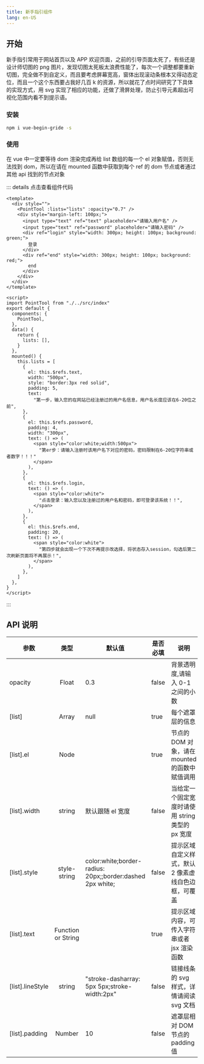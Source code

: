 ```yaml
---
title: 新手指引组件
lang: en-US
---
```


## 开始

新手指引常用于网站首页以及 APP 欢迎页面，之前的引导页面太死了，有些还是设计师切图的 png 图片，发现切图太死板太浪费性能了，每次一个调整都要重新切图，完全做不到自定义，而且要考虑屏幕宽高，窗体出现滚动条根本又得动态定位，而且一个这个东西要占我好几百 k 的资源，所以就花了点时间研究了下具体的实现方式，用 svg 实现了相应的功能，还做了滑屏处理，防止引导元素超出可视化范围内看不到提示语。

### 安装

```bash
npm i vue-begin-gride -s
```

### 使用

在 vue 中一定要等待 dom 渲染完成再给 list 数组的每一个 el 对象赋值，否则无法找到 dom，所以在请在 mounted 函数中获取到每个 ref 的 dom 节点或者通过其他 api 找到的节点对象

::: details 点击查看组件代码

```vue
<template>
  <div style="">
    <PointTool :lists="lists" :opacity="0.7" />
    <div style="margin-left: 100px;">
      <input type="text" ref="text" placeholder="请输入用户名" />
      <input type="text" ref="password" placeholder="请输入密码" />
      <div ref="login" style="width: 300px; height: 100px; background: green;">
        登录
      </div>
      <div ref="end" style="width: 300px; height: 100px; background: red;">
        end
      </div>
    </div>
  </div>
</template>

<script>
import PointTool from "./../src/index"
export default {
  components: {
    PointTool,
  },
  data() {
    return {
      lists: [],
    }
  },
  mounted() {
    this.lists = [
      {
        el: this.$refs.text,
        width: "500px",
        style: "border:3px red solid",
        padding: 5,
        text:
          "第一步，输入您的在网站已经注册过的用户名信息，用户名长度应该在6-20位之前",
      },
      {
        el: this.$refs.password,
        padding: 4,
        width: "300px",
        text: () => (
          <span style="color:white;width:500px">
            "第er步：请输入注册时该用户名下对应的密码，密码限制在6-20位字符串或者数字！！！"
          </span>
        ),
      },
      {
        el: this.$refs.login,
        text: () => (
          <span style="color:white">
            "点击登录：输入您以及注册过的用户名和密码，即可登录该系统！！",
          </span>
        ),
      },
      {
        el: this.$refs.end,
        padding: 20,
        text: () => (
          <span style="color:white">
            "第四步就会出现一个下次不再提示改选择，将状态存入session，勾选后第二次刷新页面将不再展示！",
          </span>
        ),
      },
    ]
  },
}
</script>
```

:::

## API 说明

| 参数             |        类型        | 默认值                                                    | 是否必填 | 说明                                                |
| ---------------- | :----------------: | --------------------------------------------------------- | -------- | --------------------------------------------------- |
| opacity          |       Float        | 0.3                                                       | false    | 背景透明度,请输入 0-1 之间的小数                    |
| [list]           |       Array        | null                                                      | true     | 每个遮罩层的信息                                    |
| [list].el        |        Node        |                                                           | true     | 节点的 DOM 对象，请在 mounted 的函数中赋值调用      |
| [list].width     |       string       | 默认跟随 el 宽度                                          | false    | 当给定一个固定宽度时请使用 string 类型的 px 宽度    |
| [list].style     |    style-string    | color:white;border-radius: 20px;;border:dashed 2px white; | false    | 提示区域自定义样式，默认 2 像素虚线白色边框，可覆盖 |
| [list].text      | Function or String |                                                           | true     | 提示区域内容，可传入字符串或者 jsx 渲染函数         |
| [list].lineStyle |       string       | "stroke-dasharray: 5px 5px;stroke-width:2px"              | false    | 链接线条的 svg 样式，详情请阅读 svg 文档            |
| [list].padding   |       Number       | 10                                                        | false    | 遮罩层相对 DOM 节点的 padding 值                    |

<vue-begin-gride />
